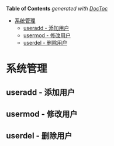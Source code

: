 <!-- START doctoc generated TOC please keep comment here to allow auto update -->
<!-- DON'T EDIT THIS SECTION, INSTEAD RE-RUN doctoc TO UPDATE -->
**Table of Contents**  *generated with [DocToc](https://github.com/thlorenz/doctoc)*

- [系统管理](#%E7%B3%BB%E7%BB%9F%E7%AE%A1%E7%90%86)
  - [useradd - 添加用户](#useradd---%E6%B7%BB%E5%8A%A0%E7%94%A8%E6%88%B7)
  - [usermod - 修改用户](#usermod---%E4%BF%AE%E6%94%B9%E7%94%A8%E6%88%B7)
  - [userdel - 删除用户](#userdel---%E5%88%A0%E9%99%A4%E7%94%A8%E6%88%B7)

<!-- END doctoc generated TOC please keep comment here to allow auto update -->

# 系统管理

 ## useradd - 添加用户



## usermod - 修改用户

## userdel - 删除用户

